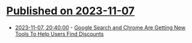 # [Published on 2023-11-07](index.md)

* [2023-11-07, 20:40:00](https://tech.slashdot.org/story/23/11/07/1836256/google-search-and-chrome-are-getting-new-tools-to-help-users-find-discounts?utm_source=rss1.0mainlinkanon&utm_medium=feed) - [Google Search and Chrome Are Getting New Tools To Help Users Find Discounts](https://tech.slashdot.org/story/23/11/07/1836256/google-search-and-chrome-are-getting-new-tools-to-help-users-find-discounts?utm_source=rss1.0mainlinkanon&utm_medium=feed)
